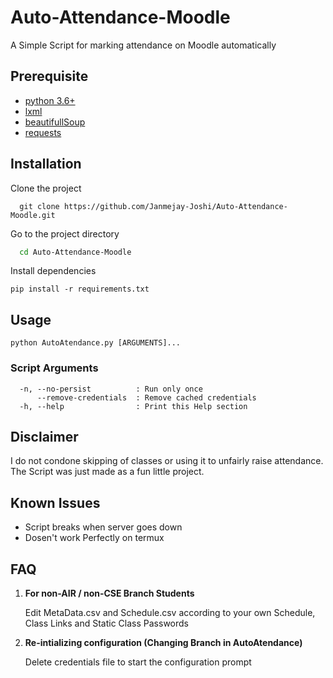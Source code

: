 # **Auto-Attendance-Moodle**

  A Simple Script for marking attendance on Moodle automatically

## Prerequisite
* [python 3.6+](https://www.python.org/downloads/)
* [lxml](https://lxml.de/installation.html)
* [beautifullSoup](https://www.crummy.com/software/BeautifulSoup/bs4/doc/#installing-beautiful-soup)
* [requests](https://requests.readthedocs.io/en/master/user/install/#install)

## Installation
Clone the project

```git
  git clone https://github.com/Janmejay-Joshi/Auto-Attendance-Moodle.git
```

Go to the project directory

```bash
  cd Auto-Attendance-Moodle
```

Install dependencies

```python3
pip install -r requirements.txt
```

## Usage
```python3
python AutoAtendance.py [ARGUMENTS]...
```

### Script Arguments
```
  -n, --no-persist          : Run only once 
      --remove-credentials  : Remove cached credentials
  -h, --help                : Print this Help section
```


## Disclaimer

I do not condone skipping of classes or using it to unfairly raise attendance.
The Script was just made as a fun little project.

## Known Issues

* Script breaks when server goes down
* Dosen't work Perfectly on termux

## FAQ

1. **For non-AIR / non-CSE Branch Students**

    Edit MetaData.csv and Schedule.csv according to your own Schedule, Class Links and Static Class Passwords

2. **Re-intializing configuration (Changing Branch in AutoAtendance)**

    Delete credentials file to start the configuration prompt
